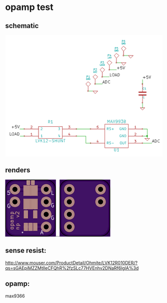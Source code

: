 opamp test
=====

schematic
-----
![schematic](https://raw.githubusercontent.com/noahp/usb_pwrmon/opamp_2/hw/schematic.png)

renders
-----
![front](https://raw.githubusercontent.com/noahp/usb_pwrmon/opamp_2/hw/front_pcb.png)...![back](https://raw.githubusercontent.com/noahp/usb_pwrmon/opamp_2/hw/back_pcb.png)

sense resist:
-----
http://www.mouser.com/ProductDetail/Ohmite/LVK12R010DER/?qs=sGAEpiMZZMtlleCFQhR%2fzSLc77HVEnhv2DNaRf6lglA%3d

opamp:
-----
max9366
